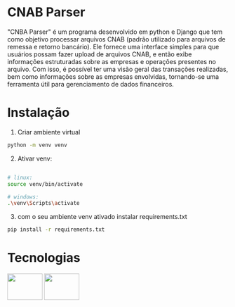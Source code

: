 # CNAB Parser

 "CNBA Parser" é um programa desenvolvido em python e Django que tem como objetivo processar arquivos CNAB (padrão utilizado para arquivos de remessa e retorno bancário). Ele fornece uma interface simples para que usuários possam fazer upload de arquivos CNAB, e então exibe informações estruturadas sobre as empresas e operações presentes no arquivo.
 Com isso, é possível ter uma visão geral das transações realizadas, bem como informações sobre as empresas envolvidas, tornando-se uma ferramenta útil para gerenciamento de dados financeiros.
 
 # Instalação
 1. Criar ambiente virtual
```bash
python -m venv venv
```

2. Ativar venv:
```bash

# linux:
source venv/bin/activate

# windows:
.\venv\Scripts\activate
```

3. com o seu ambiente venv ativado
instalar requirements.txt
```bash
pip install -r requirements.txt
```

# Tecnologias
<div>
 <img height="60" width="80"  src="https://cdn.jsdelivr.net/gh/devicons/devicon/icons/django/django-plain.svg" />
 <img height="60" width="80"  src="https://cdn.jsdelivr.net/gh/devicons/devicon/icons/python/python-original.svg" />
</div>

